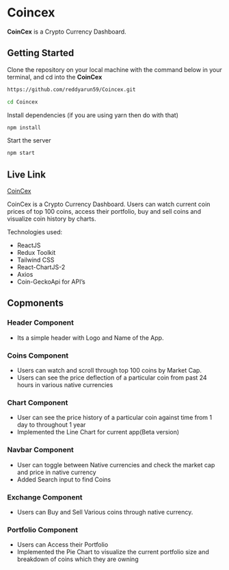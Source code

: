 # Coincex

**CoinCex** is a Crypto Currency Dashboard.

## Getting Started

Clone the repository on your local machine with the command below in your terminal, and cd into the **CoinCex**

```bash
https://github.com/reddyarun59/Coincex.git

cd Coincex
```

Install dependencies (if you are using yarn then do with that)

```bash
npm install
```
Start the server

```bash
npm start
```

## Live Link

[CoinCex](https://coincex.herokuapp.com)


CoinCex is a Crypto Currency Dashboard. 
      Users can watch current coin prices of top 100 coins, access their portfolio, buy and sell coins and visualize coin history by charts. 
      
Technologies used:
- ReactJS
- Redux Toolkit
- Tailwind CSS
- React-ChartJS-2
- Axios
- Coin-GeckoApi for API’s 

## Copmonents

### Header Component
- Its a simple header with Logo and Name of the App.  
      
### Coins Component
- Users can watch and scroll through top 100 coins by Market Cap.
- Users can see the price deflection of a particular coin from past 24 hours in various native currencies 

### Chart Component
- User can see the price history of a particular coin against time from 1 day to throughout 1 year 
- Implemented the Line Chart for current app(Beta version) 
### Navbar Component
- User can toggle between Native currencies and check the market cap and price in native currency
- Added Search input to find Coins

### Exchange Component
- Users can Buy and Sell Various coins through native currency. 
      
### Portfolio Component
- Users can Access their Portfolio
- Implemented the Pie Chart to visualize the current portfolio size and breakdown of coins which they are owning


